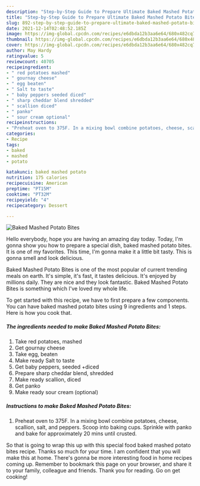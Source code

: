 ```yaml
---
description: "Step-by-Step Guide to Prepare Ultimate Baked Mashed Potato Bites"
title: "Step-by-Step Guide to Prepare Ultimate Baked Mashed Potato Bites"
slug: 892-step-by-step-guide-to-prepare-ultimate-baked-mashed-potato-bites
date: 2021-12-14T02:48:52.185Z
image: https://img-global.cpcdn.com/recipes/e6dbda12b3aa6e64/680x482cq70/baked-mashed-potato-bites-recipe-main-photo.jpg
thumbnail: https://img-global.cpcdn.com/recipes/e6dbda12b3aa6e64/680x482cq70/baked-mashed-potato-bites-recipe-main-photo.jpg
cover: https://img-global.cpcdn.com/recipes/e6dbda12b3aa6e64/680x482cq70/baked-mashed-potato-bites-recipe-main-photo.jpg
author: May Hardy
ratingvalue: 5
reviewcount: 40705
recipeingredient:
- " red potatoes mashed"
- " gournay cheese"
- " egg beaten"
- " Salt to taste"
- " baby peppers seeded diced"
- " sharp cheddar blend shredded"
- " scallion diced"
- " panko"
- " sour cream optional"
recipeinstructions:
- "Preheat oven to 375F. In a mixing bowl combine potatoes, cheese, scallion, salt, and peppers. Scoop into baking cups. Sprinkle with panko and bake for approximately 20 mins until crusted."
categories:
- Recipe
tags:
- baked
- mashed
- potato

katakunci: baked mashed potato 
nutrition: 175 calories
recipecuisine: American
preptime: "PT15M"
cooktime: "PT32M"
recipeyield: "4"
recipecategory: Dessert

---
```



![Baked Mashed Potato Bites](https://img-global.cpcdn.com/recipes/e6dbda12b3aa6e64/680x482cq70/baked-mashed-potato-bites-recipe-main-photo.jpg)

Hello everybody, hope you are having an amazing day today. Today, I'm gonna show you how to prepare a special dish, baked mashed potato bites. It is one of my favorites. This time, I'm gonna make it a little bit tasty. This is gonna smell and look delicious.



Baked Mashed Potato Bites is one of the most popular of current trending meals on earth. It's simple, it's fast, it tastes delicious. It's enjoyed by millions daily. They are nice and they look fantastic. Baked Mashed Potato Bites is something which I've loved my whole life.


To get started with this recipe, we have to first prepare a few components. You can have baked mashed potato bites using 9 ingredients and 1 steps. Here is how you cook that.

<!--inarticleads1-->

##### The ingredients needed to make Baked Mashed Potato Bites:

1. Take  red potatoes, mashed
1. Get  gournay cheese
1. Take  egg, beaten
1. Make ready  Salt to taste
1. Get  baby peppers, seeded +diced
1. Prepare  sharp cheddar blend, shredded
1. Make ready  scallion, diced
1. Get  panko
1. Make ready  sour cream (optional)




<!--inarticleads2-->

##### Instructions to make Baked Mashed Potato Bites:

1. Preheat oven to 375F. In a mixing bowl combine potatoes, cheese, scallion, salt, and peppers. Scoop into baking cups. Sprinkle with panko and bake for approximately 20 mins until crusted.




So that is going to wrap this up with this special food baked mashed potato bites recipe. Thanks so much for your time. I am confident that you will make this at home. There's gonna be more interesting food in home recipes coming up. Remember to bookmark this page on your browser, and share it to your family, colleague and friends. Thank you for reading. Go on get cooking!
